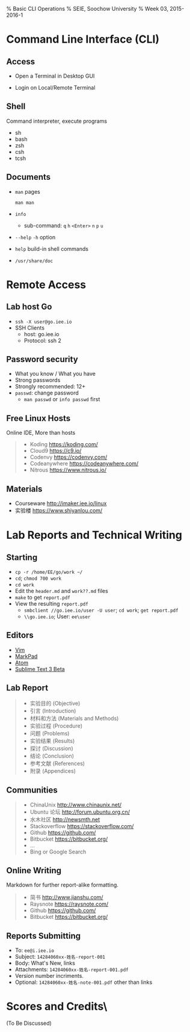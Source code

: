 % Basic CLI Operations
% SEIE, Soochow University
% Week 03, 2015-2016-1

# Command Line Interface (CLI)

## Access

* Open a Terminal in Desktop GUI

* Login on Local/Remote Terminal

## Shell

Command interpreter, execute programs

* sh
* bash
* zsh
* csh
* tcsh

## Documents

* `man` pages
    ```
    man man
    ```

* `info`
    - sub-command: `q` `h` `<Enter>` `n` `p` `u`

* `--help` `-h` option

* `help` build-in shell commands

* `/usr/share/doc`

# Remote Access

## Lab host Go

* `ssh -X user@go.iee.io`
* SSH Clients
    - host: go.iee.io
    - Protocol: ssh 2

## Password security

* What you know / What you have
* Strong passwords
* Strongly recommended: 12+
* `passwd`: change password
    - `man passwd` or `info passwd` first

## Free Linux Hosts

Online IDE, More than hosts

> * Koding <https://koding.com/>
> * Cloud9 <https://c9.io/>
> * Codenvy <https://codenvy.com/>
> * Codeanywhere <https://codeanywhere.com/>
> * Nitrous <https://www.nitrous.io/>

## Materials

* Courseware <http://imaker.iee.io/linux>
* 实验楼 <https://www.shiyanlou.com/>

# Lab Reports and Technical Writing

## Starting

* `cp -r /home/EE/go/work ~/`
* `cd`; `chmod 700 work`
* `cd work`
* Edit the `header.md` and `work??.md` files
* `make` to get `report.pdf`
* View the resulting `report.pdf`
    - `smbclient //go.iee.io/user -U user`; `cd work`; `get report.pdf`
    - `\\go.iee.io`; User: `ee\user`

## Editors

* [Vim](http://www.vim.org/)
* [MarkPad](http://code52.org/DownmarkerWPF/)
* [Atom](https://atom.io/)
* [Sublime Text 3 Beta](https://www.sublimetext.com/3)

## Lab Report

> * 实验目的 (Objective)
> * 引言 (Introduction)
> * 材料和方法 (Materials and Methods)
> * 实验过程 (Procedure)
> * 问题 (Problems)
> * 实验结果 (Results)
> * 探讨 (Discussion)
> * 结论 (Conclusion)
> * 参考文献 (References)
> * 附录 (Appendices)

## Communities

> * ChinaUnix <http://www.chinaunix.net/>
> * Ubuntu 论坛 <http://forum.ubuntu.org.cn/>
> * 水木社区 <http://newsmth.net>
> * Stackoverflow <https://stackoverflow.com/>
> * Github <https://github.com/>
> * Bitbucket <https://bitbucket.org/>
> * ...
> * Bing or Google Search

## Online Writing

Markdown for further report-alike formatting.

> * 简书 <http://www.jianshu.com/>
> * Raysnote <https://raysnote.com/>
> * Github <https://github.com/>
> * Bitbucket <https://bitbucket.org/>

## Reports Submitting

* To: `ee@i.iee.io`
* Subject: `14284060xx-姓名-report-001`
* Body: What's New, links
* Attachments: `14284060xx-姓名-report-001.pdf`
* Version number incriments.
* Optional: `14284060xx-姓名-note-001.pdf` other than links

# Scores and Credits\
(To Be Discussed)
